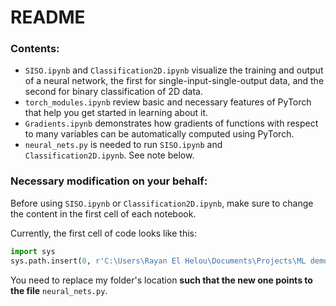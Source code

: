 # README

### Contents:

* `SISO.ipynb` and `Classification2D.ipynb`  visualize the training and output of a neural network, the first for single-input-single-output data, and the second for binary classification of 2D data.
* `torch_modules.ipynb` review basic and necessary features of PyTorch that help you get started in learning about it.
* `Gradients.ipynb` demonstrates how gradients of functions with respect to many variables can be automatically computed using PyTorch.
* `neural_nets.py` is needed to run `SISO.ipynb` and `Classification2D.ipynb`. See note below.



### Necessary modification on your behalf:

Before using `SISO.ipynb` or `Classification2D.ipynb`, make sure to change the content in the first cell of each notebook.

Currently, the first cell of code looks like this:

```python
import sys
sys.path.insert(0, r'C:\Users\Rayan El Helou\Documents\Projects\ML demos\PyTorch')
```

You need to replace my folder's location **such that the new one points to the file** `neural_nets.py`.